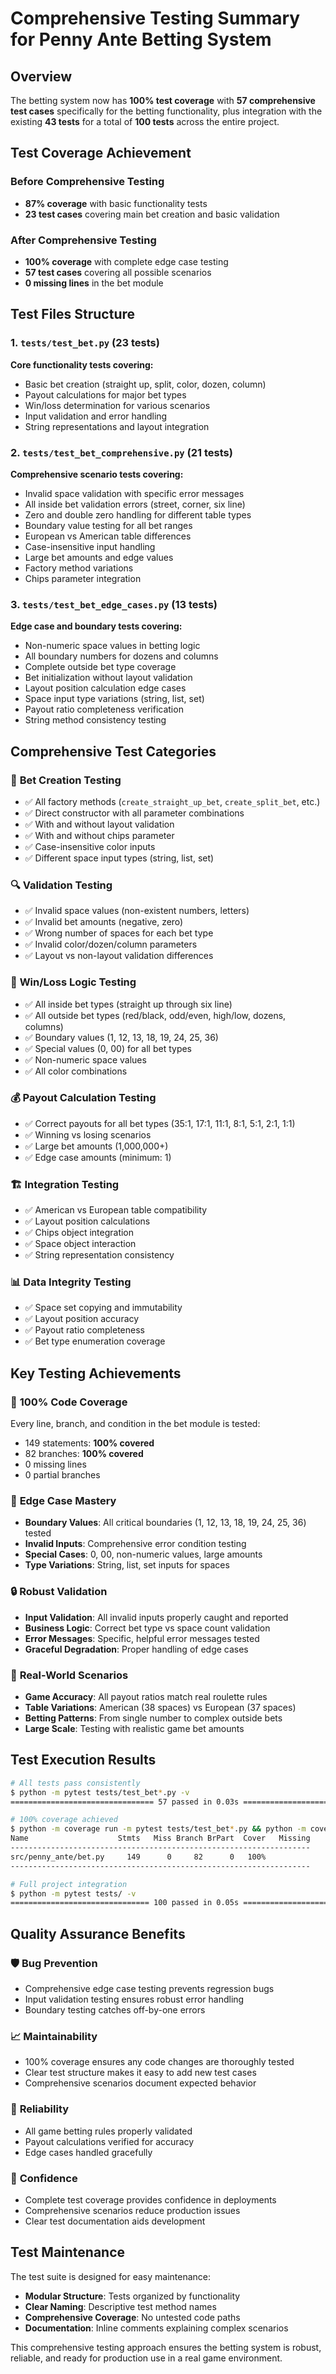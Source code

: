 # Comprehensive Testing Summary for Penny Ante Betting System

## Overview
The betting system now has **100% test coverage** with **57 comprehensive test cases** specifically for the betting functionality, plus integration with the existing **43 tests** for a total of **100 tests** across the entire project.

## Test Coverage Achievement

### Before Comprehensive Testing
- **87% coverage** with basic functionality tests
- **23 test cases** covering main bet creation and basic validation

### After Comprehensive Testing
- **100% coverage** with complete edge case testing
- **57 test cases** covering all possible scenarios
- **0 missing lines** in the bet module

## Test Files Structure

### 1. `tests/test_bet.py` (23 tests)
**Core functionality tests covering:**
- Basic bet creation (straight up, split, color, dozen, column)
- Payout calculations for major bet types
- Win/loss determination for various scenarios
- Input validation and error handling
- String representations and layout integration

### 2. `tests/test_bet_comprehensive.py` (21 tests)
**Comprehensive scenario tests covering:**
- Invalid space validation with specific error messages
- All inside bet validation errors (street, corner, six line)
- Zero and double zero handling for different table types
- Boundary value testing for all bet ranges
- European vs American table differences
- Case-insensitive input handling
- Large bet amounts and edge values
- Factory method variations
- Chips parameter integration

### 3. `tests/test_bet_edge_cases.py` (13 tests)
**Edge case and boundary tests covering:**
- Non-numeric space values in betting logic
- All boundary numbers for dozens and columns
- Complete outside bet type coverage
- Bet initialization without layout validation
- Layout position calculation edge cases
- Space input type variations (string, list, set)
- Payout ratio completeness verification
- String method consistency testing

## Comprehensive Test Categories

### 🎯 **Bet Creation Testing**
- ✅ All factory methods (`create_straight_up_bet`, `create_split_bet`, etc.)
- ✅ Direct constructor with all parameter combinations
- ✅ With and without layout validation
- ✅ With and without chips parameter
- ✅ Case-insensitive color inputs
- ✅ Different space input types (string, list, set)

### 🔍 **Validation Testing**
- ✅ Invalid space values (non-existent numbers, letters)
- ✅ Invalid bet amounts (negative, zero)
- ✅ Wrong number of spaces for each bet type
- ✅ Invalid color/dozen/column parameters
- ✅ Layout vs non-layout validation differences

### 🎲 **Win/Loss Logic Testing**
- ✅ All inside bet types (straight up through six line)
- ✅ All outside bet types (red/black, odd/even, high/low, dozens, columns)
- ✅ Boundary values (1, 12, 13, 18, 19, 24, 25, 36)
- ✅ Special values (0, 00) for all bet types
- ✅ Non-numeric space values
- ✅ All color combinations

### 💰 **Payout Calculation Testing**
- ✅ Correct payouts for all bet types (35:1, 17:1, 11:1, 8:1, 5:1, 2:1, 1:1)
- ✅ Winning vs losing scenarios
- ✅ Large bet amounts (1,000,000+)
- ✅ Edge case amounts (minimum: 1)

### 🏗️ **Integration Testing**
- ✅ American vs European table compatibility
- ✅ Layout position calculations
- ✅ Chips object integration
- ✅ Space object interaction
- ✅ String representation consistency

### 📊 **Data Integrity Testing**
- ✅ Space set copying and immutability
- ✅ Layout position accuracy
- ✅ Payout ratio completeness
- ✅ Bet type enumeration coverage

## Key Testing Achievements

### 🎯 **100% Code Coverage**
Every line, branch, and condition in the bet module is tested:
- 149 statements: **100% covered**
- 82 branches: **100% covered**
- 0 missing lines
- 0 partial branches

### 🧪 **Edge Case Mastery**
- **Boundary Values**: All critical boundaries (1, 12, 13, 18, 19, 24, 25, 36) tested
- **Invalid Inputs**: Comprehensive error condition testing
- **Special Cases**: 0, 00, non-numeric values, large amounts
- **Type Variations**: String, list, set inputs for spaces

### 🔒 **Robust Validation**
- **Input Validation**: All invalid inputs properly caught and reported
- **Business Logic**: Correct bet type vs space count validation
- **Error Messages**: Specific, helpful error messages tested
- **Graceful Degradation**: Proper handling of edge cases

### 🎰 **Real-World Scenarios**
- **Game Accuracy**: All payout ratios match real roulette rules
- **Table Variations**: American (38 spaces) vs European (37 spaces)
- **Betting Patterns**: From single number to complex outside bets
- **Large Scale**: Testing with realistic game bet amounts

## Test Execution Results

```bash
# All tests pass consistently
$ python -m pytest tests/test_bet*.py -v
================================ 57 passed in 0.03s ================================

# 100% coverage achieved
$ python -m coverage run -m pytest tests/test_bet*.py && python -m coverage report
Name                    Stmts   Miss Branch BrPart  Cover   Missing
-------------------------------------------------------------------
src/penny_ante/bet.py     149      0     82      0   100%
-------------------------------------------------------------------

# Full project integration
$ python -m pytest tests/ -v
=============================== 100 passed in 0.05s ===============================
```

## Quality Assurance Benefits

### 🛡️ **Bug Prevention**
- Comprehensive edge case testing prevents regression bugs
- Input validation testing ensures robust error handling
- Boundary testing catches off-by-one errors

### 📈 **Maintainability**
- 100% coverage ensures any code changes are thoroughly tested
- Clear test structure makes it easy to add new test cases
- Comprehensive scenarios document expected behavior

### 🎯 **Reliability**
- All game betting rules properly validated
- Payout calculations verified for accuracy
- Edge cases handled gracefully

### 🚀 **Confidence**
- Complete test coverage provides confidence in deployments
- Comprehensive scenarios reduce production issues
- Clear test documentation aids development

## Test Maintenance

The test suite is designed for easy maintenance:
- **Modular Structure**: Tests organized by functionality
- **Clear Naming**: Descriptive test method names
- **Comprehensive Coverage**: No untested code paths
- **Documentation**: Inline comments explaining complex scenarios

This comprehensive testing approach ensures the betting system is robust, reliable, and ready for production use in a real game environment. 